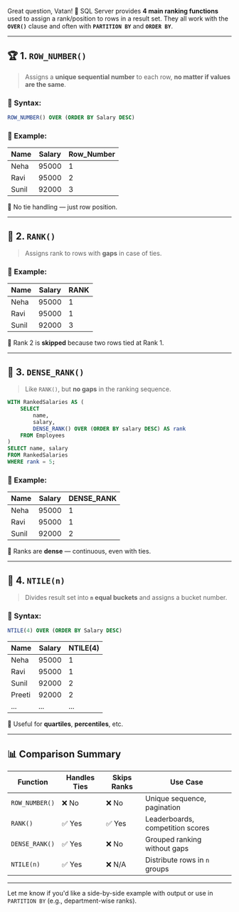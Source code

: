 Great question, Vatan! 🙌
SQL Server provides **4 main ranking functions** used to assign a rank/position to rows in a result set. They all work with the **`OVER()`** clause and often with **`PARTITION BY`** and **`ORDER BY`**.

---

## 🏆 1. `ROW_NUMBER()`

> Assigns a **unique sequential number** to each row, **no matter if values are the same**.

### 🔹 Syntax:

```sql
ROW_NUMBER() OVER (ORDER BY Salary DESC)
```

### 🔹 Example:

| Name  | Salary | Row\_Number |
| ----- | ------ | ----------- |
| Neha  | 95000  | 1           |
| Ravi  | 95000  | 2           |
| Sunil | 92000  | 3           |

🧠 No tie handling — just row position.

---

## 🥈 2. `RANK()`

> Assigns rank to rows with **gaps** in case of ties.

### 🔹 Example:

| Name  | Salary | RANK |
| ----- | ------ | ---- |
| Neha  | 95000  | 1    |
| Ravi  | 95000  | 1    |
| Sunil | 92000  | 3    |

🧠 Rank 2 is **skipped** because two rows tied at Rank 1.

---

## 🥉 3. `DENSE_RANK()`

> Like `RANK()`, but **no gaps** in the ranking sequence.

```sql
WITH RankedSalaries AS (
    SELECT 
        name,
        salary,
        DENSE_RANK() OVER (ORDER BY salary DESC) AS rank
    FROM Employees
)
SELECT name, salary
FROM RankedSalaries
WHERE rank = 5;
```

### 🔹 Example:

| Name  | Salary | DENSE\_RANK |
| ----- | ------ | ----------- |
| Neha  | 95000  | 1           |
| Ravi  | 95000  | 1           |
| Sunil | 92000  | 2           |

🧠 Ranks are **dense** — continuous, even with ties.

---

## 🎯 4. `NTILE(n)`

> Divides result set into **`n` equal buckets** and assigns a bucket number.

### 🔹 Syntax:

```sql
NTILE(4) OVER (ORDER BY Salary DESC)
```

| Name   | Salary | NTILE(4) |
| ------ | ------ | -------- |
| Neha   | 95000  | 1        |
| Ravi   | 95000  | 1        |
| Sunil  | 92000  | 2        |
| Preeti | 92000  | 2        |
| ...    | ...    | ...      |

🧠 Useful for **quartiles**, **percentiles**, etc.

---

## 📊 Comparison Summary

| Function       | Handles Ties | Skips Ranks | Use Case                         |
| -------------- | ------------ | ----------- | -------------------------------- |
| `ROW_NUMBER()` | ❌ No         | ❌ No        | Unique sequence, pagination      |
| `RANK()`       | ✅ Yes        | ✅ Yes       | Leaderboards, competition scores |
| `DENSE_RANK()` | ✅ Yes        | ❌ No        | Grouped ranking without gaps     |
| `NTILE(n)`     | ✅ Yes        | ❌ N/A       | Distribute rows in `n` groups    |

---

Let me know if you'd like a side-by-side example with output or use in `PARTITION BY` (e.g., department-wise ranks).

